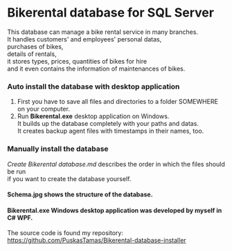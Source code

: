 # Bikerental database for SQL Server
This database can manage a bike rental service in many branches.  
It handles customers' and employees' personal datas,  
purchases of bikes,  
details of rentals,  
it stores types, prices, quantities of bikes for hire  
and it even contains the information of maintenances of bikes.

### Auto install the database with desktop application
1. First you have to save all files and directories to a folder SOMEWHERE on your computer.  
2. Run **Bikerental.exe** desktop application on Windows.  
It builds up the database completely with your paths and datas.  
It creates backup agent files with timestamps in their names, too.

### Manually install the database
*Create Bikerental database.md* describes the order in which the files should be run  
if you want to create the database yourself.

#### Schema.jpg shows the structure of the database.

#### Bikerental.exe Windows desktop application was developed by myself in C# WPF.
The source code is found my repository:  
<https://github.com/PuskasTamas/Bikerental-database-installer>
